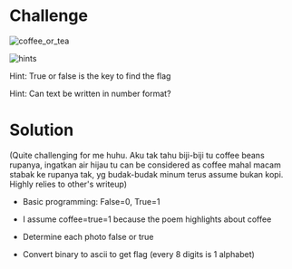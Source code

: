 # Challenge

![coffee_or_tea](https://github.com/urhnh/ctfwriteup/assets/149639198/5f3b516f-7208-4a1b-9a9f-7ea205ca9aab)

![hints](https://github.com/urhnh/ctfwriteup/assets/149639198/ad8c2e28-64e4-4934-b511-04258aaa5e33)

Hint: True or false is the key to find the flag

Hint: Can text be written in number format?

# Solution

(Quite challenging for me huhu. Aku tak tahu biji-biji tu coffee beans rupanya,
ingatkan air hijau tu can be considered as coffee mahal macam stabak ke rupanya tak,
yg budak-budak minum terus assume bukan kopi. Highly relies to other's writeup)

- Basic programming: False=0, True=1

- I assume coffee=true=1 because the poem highlights about coffee

- Determine each photo false or true

- Convert binary to ascii to get flag (every 8 digits is 1 alphabet)

